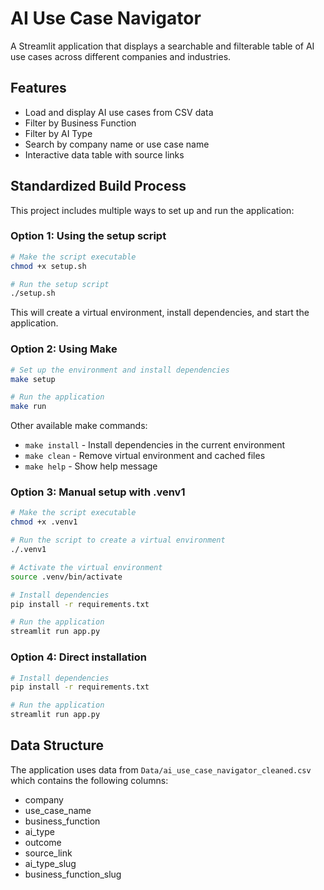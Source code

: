 # AI Use Case Navigator

A Streamlit application that displays a searchable and filterable table of AI use cases across different companies and industries.

## Features

- Load and display AI use cases from CSV data
- Filter by Business Function
- Filter by AI Type
- Search by company name or use case name
- Interactive data table with source links

## Standardized Build Process

This project includes multiple ways to set up and run the application:

### Option 1: Using the setup script

```bash
# Make the script executable
chmod +x setup.sh

# Run the setup script
./setup.sh
```

This will create a virtual environment, install dependencies, and start the application.

### Option 2: Using Make

```bash
# Set up the environment and install dependencies
make setup

# Run the application
make run
```

Other available make commands:
- `make install` - Install dependencies in the current environment
- `make clean` - Remove virtual environment and cached files
- `make help` - Show help message

### Option 3: Manual setup with .venv1

```bash
# Make the script executable
chmod +x .venv1

# Run the script to create a virtual environment
./.venv1

# Activate the virtual environment
source .venv/bin/activate

# Install dependencies
pip install -r requirements.txt

# Run the application
streamlit run app.py
```

### Option 4: Direct installation

```bash
# Install dependencies
pip install -r requirements.txt

# Run the application
streamlit run app.py
```

## Data Structure

The application uses data from `Data/ai_use_case_navigator_cleaned.csv` which contains the following columns:
- company
- use_case_name
- business_function
- ai_type
- outcome
- source_link
- ai_type_slug
- business_function_slug

